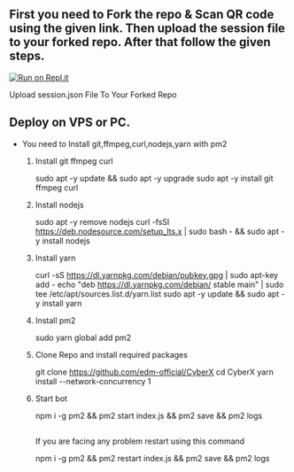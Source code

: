 ## First you need to Fork the repo & Scan QR code using the given link. Then upload the session file to your forked repo. After that follow the given steps.

[![Run on Repl.it](https://repl.it/badge/github/quiec/whatsasena)](https://astro-qr.astromdqr.repl.co/)

Upload session.json File To Your Forked Repo

## Deploy on VPS or PC.
- You need to Install git,ffmpeg,curl,nodejs,yarn with pm2 
   1. Install git ffmpeg curl 
      
       sudo apt -y update &&  sudo apt -y upgrade 
       sudo apt -y install git ffmpeg curl
      
   2. Install nodejs 
      
      sudo apt -y remove nodejs
      curl -fsSl https://deb.nodesource.com/setup_lts.x | sudo bash - && sudo apt -y install nodejs
      

   3. Install yarn
      
      curl -sS https://dl.yarnpkg.com/debian/pubkey.gpg | sudo apt-key add - 
      echo "deb https://dl.yarnpkg.com/debian/ stable main" | sudo tee /etc/apt/sources.list.d/yarn.list
      sudo apt -y update && sudo apt -y install yarn
      

   4. Install pm2
      
      sudo yarn global add pm2
      

   5. Clone Repo and install required packages
      
      git clone https://github.com/edm-official/CyberX
      cd CyberX
      yarn install --network-concurrency 1
      
  
   6. Start bot
      
      npm i -g pm2 && pm2 start index.js && pm2 save && pm2 logs
      
      
      ##
      
      If you are facing any problem restart using this command
      
      npm i -g pm2 && pm2 restart index.js && pm2 save && pm2 logs
